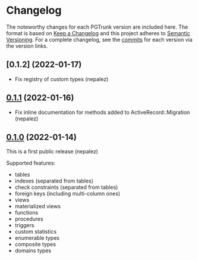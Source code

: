 # Changelog

The noteworthy changes for each PGTrunk version are included here.
The format is based on [Keep a Changelog] and this project adheres to [Semantic Versioning].
For a complete changelog, see the [commits] for each version via the version links.

## [0.1.2] (2022-01-17)

* Fix registry of custom types (nepalez)

## [0.1.1] (2022-01-16)

* Fix inline documentation for methods added to ActiveRecord::Migration (nepalez)

## [0.1.0] (2022-01-14)

This is a first public release (nepalez)

Supported features:

- tables
- indexes (separated from tables)
- check constraints (separated from tables)
- foreign keys (including multi-column ones)
- views
- materialized views
- functions
- procedures
- triggers
- custom statistics
- enumerable types
- composite types
- domains types

[0.1.1]: https://github.com/nepalez/pg_trunk/releases/tag/v0.1.1
[0.1.0]: https://github.com/nepalez/pg_trunk/releases/tag/v0.1.0

[Keep a Changelog]: http://keepachangelog.com/
[Semantic Versioning]: http://semver.org/
[commits]: https://github.com/nepalez/pg_trunk/commits/master
